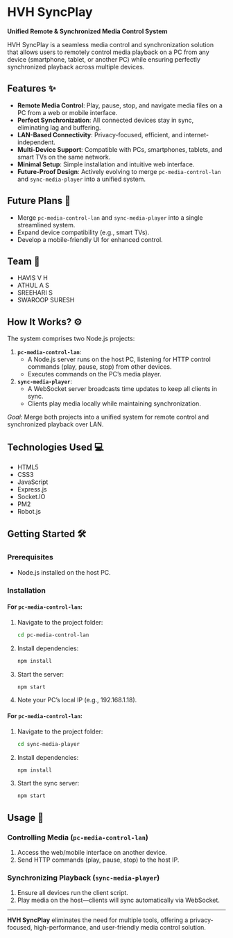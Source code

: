 # HVH SyncPlay  
**Unified Remote & Synchronized Media Control System**  

HVH SyncPlay is a seamless media control and synchronization solution that allows users to remotely control media playback on a PC from any device (smartphone, tablet, or another PC) while ensuring perfectly synchronized playback across multiple devices.  

## Features ✨  
- **Remote Media Control**: Play, pause, stop, and navigate media files on a PC from a web or mobile interface.  
- **Perfect Synchronization**: All connected devices stay in sync, eliminating lag and buffering.  
- **LAN-Based Connectivity**: Privacy-focused, efficient, and internet-independent.  
- **Multi-Device Support**: Compatible with PCs, smartphones, tablets, and smart TVs on the same network.  
- **Minimal Setup**: Simple installation and intuitive web interface.  
- **Future-Proof Design**: Actively evolving to merge `pc-media-control-lan` and `sync-media-player` into a unified system.  

## Future Plans 🚀  
- Merge `pc-media-control-lan` and `sync-media-player` into a single streamlined system.  
- Expand device compatibility (e.g., smart TVs).  
- Develop a mobile-friendly UI for enhanced control.  

## Team 👥  
- HAVIS V H  
- ATHUL A S  
- SREEHARI S  
- SWAROOP SURESH  

## How It Works? ⚙️  
The system comprises two Node.js projects:  
1. **`pc-media-control-lan`**:  
   - A Node.js server runs on the host PC, listening for HTTP control commands (play, pause, stop) from other devices.  
   - Executes commands on the PC’s media player.  
2. **`sync-media-player`**:  
   - A WebSocket server broadcasts time updates to keep all clients in sync.  
   - Clients play media locally while maintaining synchronization.  

*Goal*: Merge both projects into a unified system for remote control and synchronized playback over LAN.  

## Technologies Used 💻  
- HTML5  
- CSS3  
- JavaScript  
- Express.js  
- Socket.IO  
- PM2  
- Robot.js  

## Getting Started 🛠️  

### Prerequisites  
- Node.js installed on the host PC.  

### Installation  

#### For `pc-media-control-lan`:  
1. Navigate to the project folder:  
   ```bash  
   cd pc-media-control-lan  
2. Install dependencies:
    ```bash
    npm install
3. Start the server:
   ```bash
   npm start
4. Note your PC’s local IP (e.g., 192.168.1.18).

#### For `pc-media-control-lan`:  
1. Navigate to the project folder:
    ```bash
    cd sync-media-player  
2. Install dependencies:
    ```bash
    npm install
4. Start the sync server:
    ```bash
    npm start

## Usage 📲  

### Controlling Media (`pc-media-control-lan`)  
1. Access the web/mobile interface on another device.  
2. Send HTTP commands (play, pause, stop) to the host IP.  

### Synchronizing Playback (`sync-media-player`)  
1. Ensure all devices run the client script.  
2. Play media on the host—clients will sync automatically via WebSocket.  

---

**HVH SyncPlay** eliminates the need for multiple tools, offering a privacy-focused, high-performance, and user-friendly media control solution.  
